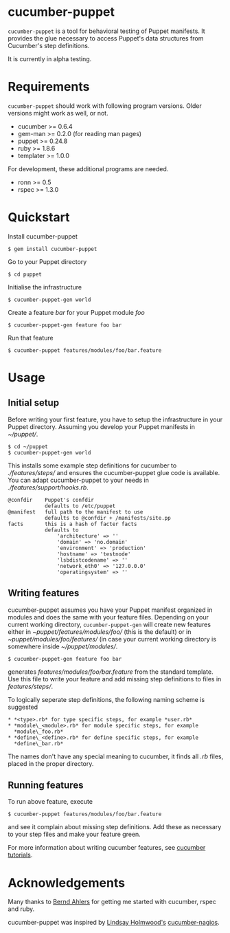 # cucumber-puppet

`cucumber-puppet` is a tool for behavioral testing of Puppet manifests. It
provides the glue necessary to access Puppet's data structures from Cucumber's
step definitions.

It is currently in alpha testing.

# Requirements

`cucumber-puppet` should work with following program versions. Older versions
might work as well, or not.

- cucumber >= 0.6.4
- gem-man >= 0.2.0 (for reading man pages)
- puppet >= 0.24.8
- ruby >= 1.8.6
- templater >= 1.0.0

For development, these additional programs are needed.

- ronn >= 0.5
- rspec >= 1.3.0

# Quickstart

Install cucumber-puppet

    $ gem install cucumber-puppet

Go to your Puppet directory

    $ cd puppet

Initialise the infrastructure

    $ cucumber-puppet-gen world

Create a feature *bar* for your Puppet module *foo*

    $ cucumber-puppet-gen feature foo bar

Run that feature

    $ cucumber-puppet features/modules/foo/bar.feature

# Usage

## Initial setup

Before writing your first feature, you have to setup the infrastructure in
your Puppet directory. Assuming you develop your Puppet manifests in
*~/puppet/*.

    $ cd ~/puppet
    $ cucumber-puppet-gen world

This installs some example step definitions for cucumber to *./features/steps/*
and ensures the cucumber-puppet glue code is available. You can adapt
cucumber-puppet to your needs in *./features/support/hooks.rb*.

    @confdir    Puppet's confdir
                defaults to /etc/puppet
    @manifest   full path to the manifest to use
                defaults to @confdir + /manifests/site.pp
    facts       this is a hash of facter facts
                defaults to
                    'architecture' => ''
                    'domain' => 'no.domain'
                    'environment' => 'production'
                    'hostname' => 'testnode'
                    'lsbdistcodename' => ''
                    'network_eth0' => '127.0.0.0'
                    'operatingsystem' => ''

## Writing features

cucumber-puppet assumes you have your Puppet manifest organized in modules and
does the same with your feature files. Depending on your current working
directory, `cucumber-puppet-gen` will create new features either in *~puppet/features/modules/foo/* (this is the default) or in *~puppet/modules/foo/features/* (in case your current working directory is somewhere inside *~/puppet/modules/*.

    $ cucumber-puppet-gen feature foo bar

generates *features/modules/foo/bar.feature* from the standard template. Use
this file to write your feature and add missing step definitions to files in
*features/steps/*.

To logically seperate step definitions, the following naming scheme is
suggested

    * *<type>.rb* for type specific steps, for example *user.rb*
    * *module\_<module>.rb* for module specific steps, for example
      *module\_foo.rb*
    * *define\_<define>.rb* for define specific steps, for example
      *define\_bar.rb*

The names don't have any special meaning to cucumber, it finds all *.rb* files,
placed in the proper directory.

## Running features

To run above feature, execute

    $ cucumber-puppet features/modules/foo/bar.feature

and see it complain about missing step definitions. Add these as necessary to
your step files and make your feature green.

For more information about writing cucumber features, see
[cucumber tutorials](http://wiki.github.com/aslakhellesoy/cucumber/tutorials-and-related-blog-posts).

# Acknowledgements

Many thanks to [Bernd Ahlers](http://www.ba-net.org/) for getting me started
with cucumber, rspec and ruby.

cucumber-puppet was inspired by
[Lindsay Holmwood's](http://holmwood.id.au/~lindsay/)
[cucumber-nagios](http://auxesis.github.com/cucumber-nagios/).
